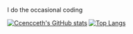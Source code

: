 I do the occasional coding


[![Ccencceth's GitHub stats](https://github-readme-stats.vercel.app/api?username=ccencceth&count_private=true)](https://github.com/anuraghazra/github-readme-stats)
[![Top Langs](https://github-readme-stats.vercel.app/api/top-langs/?username=ccencceth)](https://github.com/anuraghazra/github-readme-stats)

